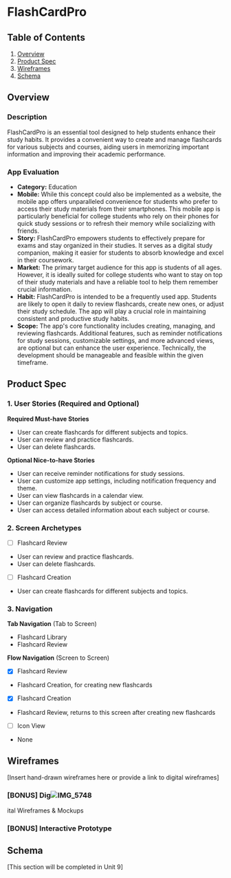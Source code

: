 # FlashCardPro

## Table of Contents

1. [Overview](#Overview)
2. [Product Spec](#Product-Spec)
3. [Wireframes](#Wireframes)
4. [Schema](#Schema)

## Overview

### Description

FlashCardPro is an essential tool designed to help students enhance their study habits. It provides a convenient way to create and manage flashcards for various subjects and courses, aiding users in memorizing important information and improving their academic performance.

### App Evaluation

- **Category:** Education
- **Mobile:** While this concept could also be implemented as a website, the mobile app offers unparalleled convenience for students who prefer to access their study materials from their smartphones. This mobile app is particularly beneficial for college students who rely on their phones for quick study sessions or to refresh their memory while socializing with friends.
- **Story:** FlashCardPro empowers students to effectively prepare for exams and stay organized in their studies. It serves as a digital study companion, making it easier for students to absorb knowledge and excel in their coursework.
- **Market:** The primary target audience for this app is students of all ages. However, it is ideally suited for college students who want to stay on top of their study materials and have a reliable tool to help them remember crucial information.
- **Habit:** FlashCardPro is intended to be a frequently used app. Students are likely to open it daily to review flashcards, create new ones, or adjust their study schedule. The app will play a crucial role in maintaining consistent and productive study habits.
- **Scope:** The app's core functionality includes creating, managing, and reviewing flashcards. Additional features, such as reminder notifications for study sessions, customizable settings, and more advanced views, are optional but can enhance the user experience. Technically, the development should be manageable and feasible within the given timeframe.

## Product Spec

### 1. User Stories (Required and Optional)

**Required Must-have Stories**

* User can create flashcards for different subjects and topics.
* User can review and practice flashcards.
* User can delete flashcards.

**Optional Nice-to-have Stories**

* User can receive reminder notifications for study sessions.
* User can customize app settings, including notification frequency and theme.
* User can view flashcards in a calendar view.
* User can organize flashcards by subject or course.
* User can access detailed information about each subject or course.

### 2. Screen Archetypes

- [ ] Flashcard Review
* User can review and practice flashcards.
* User can delete flashcards.
- [ ] Flashcard Creation
* User can create flashcards for different subjects and topics.

### 3. Navigation

**Tab Navigation** (Tab to Screen)

* Flashcard Library
* Flashcard Review


**Flow Navigation** (Screen to Screen)

- [x] Flashcard Review
* Flashcard Creation, for creating new flashcards
- [x] Flashcard Creation
* Flashcard Review, returns to this screen after creating new flashcards
- [ ] Icon View
* None

## Wireframes

[Insert hand-drawn wireframes here or provide a link to digital wireframes]

### [BONUS] Dig![IMG_5748](https://github.com/Mikito-Coder/iosCapstoneProject/assets/67525316/68264a86-6e35-4f1c-91a1-07949a0dd991)
ital Wireframes & Mockups

### [BONUS] Interactive Prototype

## Schema

[This section will be completed in Unit 9]
